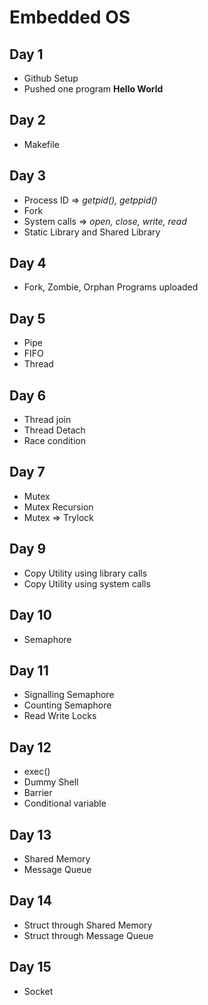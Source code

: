 # Embedded OS

## Day 1
- Github Setup
- Pushed one program **Hello World**

## Day 2
- Makefile

## Day 3
- Process ID => *getpid(), getppid()* 
- Fork
- System calls => *open, close, write, read*
- Static Library and Shared Library

## Day 4
-  Fork, Zombie, Orphan Programs uploaded

## Day 5
- Pipe
- FIFO
- Thread

## Day 6
- Thread join
- Thread Detach
- Race condition
## Day 7
- Mutex
- Mutex Recursion
- Mutex => Trylock

## Day 9
- Copy Utility using library calls
- Copy Utility using system calls

## Day 10
- Semaphore

## Day 11
- Signalling Semaphore
- Counting Semaphore
- Read Write Locks

## Day 12
- exec()
- Dummy Shell
- Barrier
- Conditional variable

## Day 13
- Shared Memory
- Message Queue

## Day 14
- Struct through Shared Memory
- Struct through Message Queue

## Day 15
- Socket